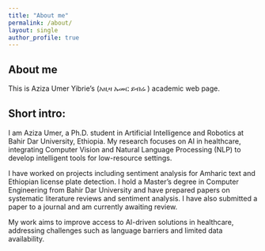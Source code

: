 ```yaml
---
title: "About me"
permalink: /about/
layout: single
author_profile: true
---
```

## About me

This is Aziza Umer Yibrie’s (አዚዛ ኡመር ይብሬ ) academic web page. 

## Short intro:  
I am Aziza Umer, a Ph.D. student in Artificial Intelligence and Robotics at Bahir Dar University, Ethiopia. My research focuses on AI in healthcare, integrating Computer Vision and Natural Language Processing (NLP) to develop intelligent tools for low-resource settings. 

I have worked on projects including sentiment analysis for Amharic text and Ethiopian license plate detection. I hold a Master’s degree in Computer Engineering from Bahir Dar University and have prepared papers on systematic literature reviews and sentiment analysis. I have also submitted a paper to a journal and am currently awaiting review.

My work aims to improve access to AI-driven solutions in healthcare, addressing challenges such as language barriers and limited data availability.
